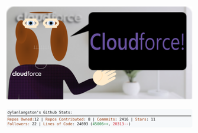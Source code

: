 <!-- 
Version 2.0.116
Built Thu Sep 19 2024 05:05:35 GMT+0000 (Coordinated Universal Time)
-->

<h1 align="center">
  <a href="https://github.com/dylanlangston/dylanlangston/tree/master/src" title="Click to View Source">
    <picture width="100%" alt="Dylan">
      <source media="(prefers-color-scheme: dark)" srcset="dylan-dark.svg?version=2.0.116">
      <img src="dylan-light.svg?version=2.0.116" alt="Dylan">
    </picture>
  </a>
</h1>

<div align="center">
  <picture width="100%" alt="Profile Info and Stats">
    <source media="(prefers-color-scheme: dark)" srcset="stats-dark.svg?version=2.0.116">
    <img src="stats-light.svg?version=2.0.116" alt="Profile Info and Stats">
  </picture>
</div>
